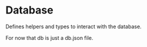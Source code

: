 # Database

Defines helpers and types to interact with the database.

For now that db is just a db.json file.